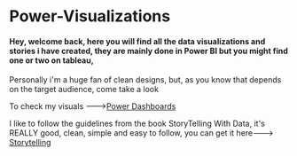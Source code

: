 # Power-Visualizations

#### Hey, welcome back, here you will find all the data visualizations and stories i have created, they are mainly done in Power BI but you might find one or two on tableau, 

Personally i'm a huge fan of clean designs, but, as you know that depends on the target audience, come take a look

To check my visuals --->[Power Dashboards](https://app.powerbi.com/groups/ef56e4a5-052f-4974-9bba-4e32a7bd5659/list)

I like to follow the guidelines from the book StoryTelling With Data, it's REALLY good, clean, simple and easy to follow, you can get it here---> [Storytelling](https://www.storytellingwithdata.com/)


